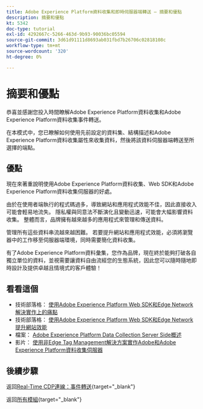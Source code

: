 ```yaml
---
title: Adobe Experience Platform資料收集和即時伺服器端轉送 — 摘要和優點
description: 摘要和優點
kt: 5342
doc-type: tutorial
exl-id: 4292667c-5266-463d-9b93-90036bc05594
source-git-commit: 3d61d91111d8693ab031fbd7b26706c02818108c
workflow-type: tm+mt
source-wordcount: '320'
ht-degree: 0%

---
```


# 摘要和優點

恭喜並感謝您投入時間瞭解Adobe Experience Platform資料收集和Adobe Experience Platform資料收集事件轉送。

在本模式中，您已瞭解如何使用先前設定的資料集、結構描述和Adobe Experience Platform資料收集屬性來收集資料，然後將該資料伺服器端轉送至所選擇的端點。

## 優點

現在來著重說明使用Adobe Experience Platform資料收集、Web SDK和Adobe Experience Platform資料收集伺服器的好處。

由於在使用者端執行的程式碼過多，導致網站和應用程式效能不佳，因此直接收入可能會輕易地流失。 隱私權與同意法不斷演化且變動迅速，可能會大幅影響資料收集。 整體而言，品牌擁有越來越多的應用程式來管理和傳送資料。

管理所有這些資料串流越來越困難。 若要提升網站和應用程式效能，必須將瀏覽器中的工作移至伺服器端環境，同時需要簡化資料收集。

有了Adobe Experience Platform資料彙集，您作為品牌，現在終於能夠打破各自獨立單位的資料，並視需要讓資料自由流經您的生態系統，因此您可以隨時隨地即時設計及提供卓越且情境式的客戶體驗！

## 看看這個

- 技術部落格： [使用Adobe Experience Platform Web SDK和Edge Network解決實作上的痛點](https://medium.com/adobetech/solving-implementation-pain-points-with-adobe-experience-platform-web-sdk-and-edge-network-880b635e6819)
- 技術部落格： [使用Adobe Experience Platform Web SDK和Edge Network提升網站效能](https://medium.com/adobetech/boosting-website-performance-with-adobe-experience-platform-web-sdk-and-edge-network-329fcf70fdf9)
- 檔案： [Adobe Experience Platform Data Collection Server Side概述](https://experienceleague.adobe.com/docs/experience-platform/tags/event-forwarding/overview.html?lang=zh-Hant#server-side-info)
- 影片： [使用非Edge Tag Management解決方案實作Adobe和Adobe Experience Platform資料收集伺服器](https://video.tv.adobe.com/v/331986?quality=12&learn=on)

## 後續步驟

返回[Real-Time CDP連線：事件轉送](./aep-data-collection-ssf.md){target="_blank"}

返回[所有模組](./../../../../overview.md){target="_blank"}
